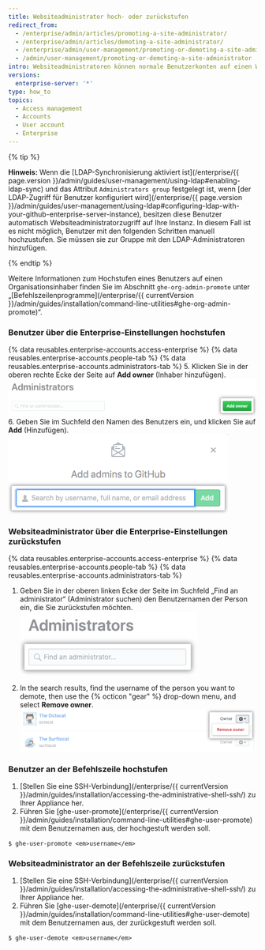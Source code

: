 ```yaml
---
title: Websiteadministrator hoch- oder zurückstufen
redirect_from:
  - /enterprise/admin/articles/promoting-a-site-administrator/
  - /enterprise/admin/articles/demoting-a-site-administrator/
  - /enterprise/admin/user-management/promoting-or-demoting-a-site-administrator
  - /admin/user-management/promoting-or-demoting-a-site-administrator
intro: Websiteadministratoren können normale Benutzerkonten auf einen Websiteadministrator hochstufen und andere Websiteadministratoren auf normale Benutzer zurückstufen.
versions:
  enterprise-server: '*'
type: how_to
topics:
  - Access management
  - Accounts
  - User account
  - Enterprise
---
```


{% tip %}

**Hinweis:** Wenn die [LDAP-Synchronisierung aktiviert ist](/enterprise/{{ page.version }}/admin/guides/user-management/using-ldap#enabling-ldap-sync) und das Attribut `Administrators group` festgelegt ist, wenn [der LDAP-Zugriff für Benutzer konfiguriert wird](/enterprise/{{ page.version }}/admin/guides/user-management/using-ldap#configuring-ldap-with-your-github-enterprise-server-instance), besitzen diese Benutzer automatisch Websiteadministratorzugriff auf Ihre Instanz. In diesem Fall ist es nicht möglich, Benutzer mit den folgenden Schritten manuell hochzustufen. Sie müssen sie zur Gruppe mit den LDAP-Administratoren hinzufügen.

{% endtip %}

Weitere Informationen zum Hochstufen eines Benutzers auf einen Organisationsinhaber finden Sie im Abschnitt `ghe-org-admin-promote` unter „[Befehlszeilenprogramme](/enterprise/{{ currentVersion }}/admin/guides/installation/command-line-utilities#ghe-org-admin-promote)“.

### Benutzer über die Enterprise-Einstellungen hochstufen

{% data reusables.enterprise-accounts.access-enterprise %}
{% data reusables.enterprise-accounts.people-tab %}
{% data reusables.enterprise-accounts.administrators-tab %}
5. Klicken Sie in der oberen rechte Ecke der Seite auf **Add owner** (Inhaber hinzufügen). ![Schaltfläche zum Hinzufügen eines Administrators](/assets/images/help/business-accounts/business-account-add-admin-button.png)
6. Geben Sie im Suchfeld den Namen des Benutzers ein, und klicken Sie auf **Add** (Hinzufügen). ![Suchfeld zum Hinzufügen eines Administrators](/assets/images/help/business-accounts/business-account-search-to-add-admin.png)

### Websiteadministrator über die Enterprise-Einstellungen zurückstufen

{% data reusables.enterprise-accounts.access-enterprise %}
{% data reusables.enterprise-accounts.people-tab %}
{% data reusables.enterprise-accounts.administrators-tab %}
1. Geben Sie in der oberen linken Ecke der Seite im Suchfeld „Find an administrator“ (Administrator suchen) den Benutzernamen der Person ein, die Sie zurückstufen möchten. ![Suchfeld zum Auffinden eines Administrators](/assets/images/help/business-accounts/business-account-search-for-admin.png)

1. In the search results, find the username of the person you want to demote, then use the {% octicon "gear" %} drop-down menu, and select **Remove owner**. ![Option „Remove from enterprise“ (Aus Enterprise entfernen)](/assets/images/help/business-accounts/demote-admin-button.png)

### Benutzer an der Befehlszeile hochstufen

1. [Stellen Sie eine SSH-Verbindung](/enterprise/{{ currentVersion }}/admin/guides/installation/accessing-the-administrative-shell-ssh/) zu Ihrer Appliance her.
2. Führen Sie [ghe-user-promote](/enterprise/{{ currentVersion }}/admin/guides/installation/command-line-utilities#ghe-user-promote) mit dem Benutzernamen aus, der hochgestuft werden soll.
  ```shell
  $ ghe-user-promote <em>username</em>
  ```

### Websiteadministrator an der Befehlszeile zurückstufen

1. [Stellen Sie eine SSH-Verbindung](/enterprise/{{ currentVersion }}/admin/guides/installation/accessing-the-administrative-shell-ssh/) zu Ihrer Appliance her.
2. Führen Sie [ghe-user-demote](/enterprise/{{ currentVersion }}/admin/guides/installation/command-line-utilities#ghe-user-demote) mit dem Benutzernamen aus, der zurückgestuft werden soll.
  ```shell
  $ ghe-user-demote <em>username</em>
  ```
